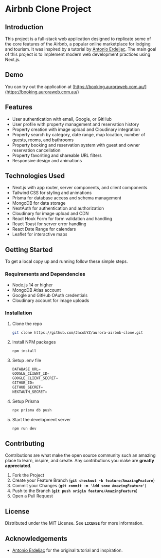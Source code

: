 # Airbnb Clone Project

## Introduction

This project is a full-stack web application designed to replicate some of the core features of the Airbnb, a popular online marketplace for lodging and tourism. It was inspired by a tutorial by [Antonio Erdeljac](https://github.com/AntonioErdeljac/next13-airbnb-clone). The main goal of this project is to implement modern web development practices using Next.js.

## Demo

You can try out the application at [https://booking.auroraweb.com.au/](https://booking.auroraweb.com.au/)

## Features

- User authentication with email, Google, or GitHub
- User profile with property management and reservation history
- Property creation with image upload and Cloudinary integration
- Property search by category, date range, map location, number of guests, rooms, and bathrooms
- Property booking and reservation system with guest and owner reservation cancellation
- Property favoriting and shareable URL filters
- Responsive design and animations

## Technologies Used

- Next.js with app router, server components, and client components
- Tailwind CSS for styling and animations
- Prisma for database access and schema management
- MongoDB for data storage
- NextAuth for authentication and authorization
- Cloudinary for image upload and CDN
- React Hook Form for form validation and handling
- React Toast for server error handling
- React Date Range for calendars
- Leaflet for interactive maps

## Getting Started

To get a local copy up and running follow these simple steps.

### Requirements and Dependencies

- Node.js 14 or higher
- MongoDB Atlas account
- Google and GitHub OAuth credentials
- Cloudinary account for image uploads

### **Installation**

1. Clone the repo

   ```sh
   git clone https://github.com/JacobYZ/aurora-airbnb-clone.git
   ```

2. Install NPM packages

   ```sh
   npm install
   ```

3. Setup .env file

   ```js
   DATABASE_URL=
   GOOGLE_CLIENT_ID=
   GOOGLE_CLIENT_SECRET=
   GITHUB_ID=
   GITHUB_SECRET=
   NEXTAUTH_SECRET=
   ```

4. Setup Prisma

   ```sh
   npx prisma db push
   ```

5. Start the development server

   ```sh
   npm run dev
   ```

## **Contributing**

Contributions are what make the open source community such an amazing place to learn, inspire, and create. Any contributions you make are **greatly appreciated**.

1. Fork the Project
2. Create your Feature Branch (**`git checkout -b feature/AmazingFeature`**)
3. Commit your Changes (**`git commit -m 'Add some AmazingFeature'`**)
4. Push to the Branch (**`git push origin feature/AmazingFeature`**)
5. Open a Pull Request

## **License**

Distributed under the MIT License. See **`LICENSE`** for more information.

## **Acknowledgements**

- [Antonio Erdeljac](https://github.com/AntonioErdeljac/next13-airbnb-clone) for the original tutorial and inspiration.
